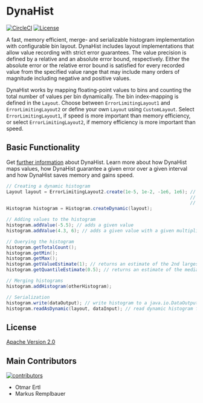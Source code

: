 # DynaHist

[![CircleCI](https://circleci.com/gh/dynatrace-oss/dynahist/tree/master.svg?style=svg)](https://circleci.com/gh/dynatrace-oss/dynahist/tree/master)
[![License](https://img.shields.io/badge/License-Apache%202.0-blue.svg)](https://opensource.org/licenses/Apache-2.0)


A fast, memory efficient, merge- and serializable histogram implementation with configurable bin layout. DynaHist includes 
layout implementations that allow value recording with strict error guarantees. The value precision is defined by a relative and 
an absolute error bound, respectively. Either the absolute error or the relative error bound is satisfied for every recorded 
value from the specified value range that may include many orders of magnitude including negative and positive values.

DynaHist works by mapping floating-point values to bins and counting the total number of values per bin dynamically. 
The bin index-mapping is defined in the `Layout`. Choose between `ErrorLimitingLayout1` and `ErrorLimitingLayout2` or 
define your own `Layout` using `CustomLayout`. Select `ErrorLimitingLayout1`, if speed is more important than
memory efficiency, or select `ErrorLimitingLayout2`, if memory efficiency is more important than speed.

## Basic Functionality

Get [further information](https://github.com/dynatrace-oss/dynahist/tree/master/docs/description.md) about DynaHist. Learn more 
about how DynaHist maps values, how DynaHist guarantee a given error over a given interval and how DynaHist saves memory and gains speed.

```java
// Creating a dynamic histogram
Layout layout = ErrorLimitingLayout2.create(1e-5, 1e-2, -1e6, 1e6); // limit absolute error either 
                                                                    // by 1e-5 or relative error 
                                                                    // by 1e-2 over [-1e-6, 1e6]
Histogram histogram = Histogram.createDynamic(layout);             

// Adding values to the histogram
histogram.addValue(-5.5); // adds a given value
histogram.addValue(4.3, 6); // adds a given value with a given multiplicity

// Querying the histogram
histogram.getTotalCount();
histogram.getMin();
histogram.getMax();
histogram.getValueEstimate(1); // returns an estimate of the 2nd largest value
histogram.getQuantileEstimate(0.5); // returns an estimate of the median

// Merging histograms
histogram.addHistogram(otherHistogram);

// Serialization
histogram.write(dataOutput); // write histogram to a java.io.DataOutput
histogram.readAsDynamic(layout, dataInput); // read dynamic histogram from a java.io.DataInput
```

## License

[Apache Version 2.0](https://github.com/dynatrace-oss/dynahist/blob/master/LICENSE)

## Main Contributors

[![contributors](https://contributors-img.web.app/image?repo=dynatrace-oss/dynahist)](https://github.com/dynatrace-oss/dynahist/graphs/contributors)

* Otmar Ertl
* Markus Remplbauer